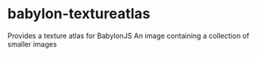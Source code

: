 # babylon-textureatlas
Provides a texture atlas for BabylonJS An image containing a collection of smaller images

